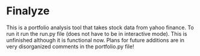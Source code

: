 # Finalyze

This is a portfolio analysis tool that takes stock data from yahoo finance.
To run it run the run.py file (does not have to be in interactive mode).
This is unfinished although it is functional now.
Plans for future additions are in very disorganized comments in the portfolio.py file!
